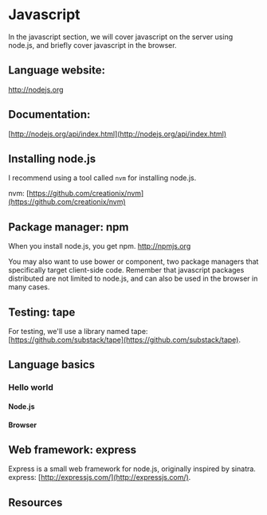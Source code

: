# Javascript

In the javascript section, we will cover javascript on the server using node.js, and briefly cover javascript in the browser.

## Language website:
http://nodejs.org


## Documentation:
[http://nodejs.org/api/index.html](http://nodejs.org/api/index.html)

## Installing node.js

I recommend using a tool called `nvm` for installing node.js.

nvm: [https://github.com/creationix/nvm](https://github.com/creationix/nvm)

## Package manager: npm
When you install node.js, you get npm.
http://npmjs.org

You may also want to use bower or component, two package managers that specifically target client-side code. Remember that javascript packages distributed are not limited to node.js, and can also be used in the browser in many cases.

## Testing: tape
For testing, we'll use a library named tape: [https://github.com/substack/tape](https://github.com/substack/tape).

## Language basics

### Hello world

#### Node.js

#### Browser

## Web framework: express
Express is a small web framework for node.js, originally inspired by sinatra. express: [http://expressjs.com/](http://expressjs.com/).

## Resources